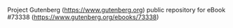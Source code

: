 Project Gutenberg (https://www.gutenberg.org) public repository for
eBook #73338 (https://www.gutenberg.org/ebooks/73338)
